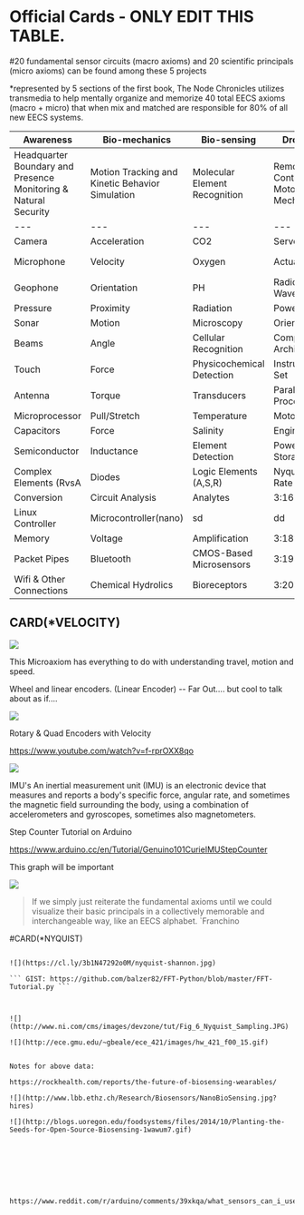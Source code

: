 # Official Cards - ONLY EDIT THIS TABLE.



#20 fundamental sensor circuits (macro axioms) and 20 scientific principals (micro axioms) can be found among these 5 projects

*represented by 5 sections of the first book, The Node Chronicles utilizes transmedia to help mentally organize and memorize 40 total EECS axioms (macro + micro) that when mix and matched are responsible for 80% of all new EECS systems.

| Awareness | Bio-mechanics | Bio-sensing | Droning | Transmission |
| -- | -- | -- | -- | -- |
| Headquarter Boundary and Presence Monitoring & Natural Security | Motion Tracking and Kinetic Behavior Simulation | Molecular Element Recognition | Remote Controlled Motoring & Mechanics | Long Distance Data Signal & Persistence |
| --- | --- | --- | --- | --- |
| Camera | Acceleration | CO2 | Servos | Antenna |
| Microphone | Velocity | Oxygen | Actuators | Radio Frequency |
| Geophone | Orientation | PH | Radio Waves | Solar Power |
| Pressure | Proximity | Radiation | Power | Infared |
| Sonar | Motion | Microscopy | Orientation | Spectrometer |
| Beams | Angle | Cellular Recognition | Computer Architecture | 4:9 |
| Touch | Force | Physicochemical Detection | Instruction Set | 4:10 |
| Antenna | Torque | Transducers | Parallel Processing | 4:11 |
| Microprocessor | Pull/Stretch | Temperature | Motors | 4:12 |
| Capacitors | Force | Salinity | Engines | 4:13 |
| Semiconductor | Inductance | Element Detection | Power Storage | 4:14 |
| Complex Elements (RvsA | Diodes | Logic Elements (A,S,R) | Nyquist Rate & Freq | 4:15 |
| Conversion | Circuit Analysis | Analytes | 3:16 | 4:16 |
| Linux Controller | Microcontroller(nano) | sd | dd | Fiber Optics |
| Memory | Voltage | Amplification | 3:18 | 4:18 |
| Packet Pipes | Bluetooth | CMOS-Based Microsensors  | 3:19 | 4:19 |
| Wifi & Other Connections | Chemical Hydrolics | Bioreceptors | 3:20 | 4:20 |



## CARD(*VELOCITY)

![](https://cl.ly/3l3o1A3h0200/velocity.jpg)


This Microaxiom has everything to do with understanding travel, motion and speed. 

Wheel and linear encoders. (Linear Encoder) -- Far Out.... but cool to talk about as if....

![](https://upload.wikimedia.org/wikipedia/commons/3/3f/Optical_Encoder_trio.png)

Rotary & Quad Encoders with Velocity

https://www.youtube.com/watch?v=f-rprOXX8qo

![](https://upload.wikimedia.org/wikipedia/commons/thumb/6/68/Quadrature_Diagram.svg/640px-Quadrature_Diagram.svg.png)


IMU's
An inertial measurement unit (IMU) is an electronic device that measures and reports a body's specific force, angular rate, and sometimes the magnetic field surrounding the body, using a combination of accelerometers and gyroscopes, sometimes also magnetometers.

Step Counter Tutorial on Arduino 

https://www.arduino.cc/en/Tutorial/Genuino101CurieIMUStepCounter



This graph will be important

![](https://upload.wikimedia.org/wikipedia/commons/f/f0/Fhsst_rectmot_unif_acc.png)



> If we simply just reiterate the fundamental axioms until we could visualize their basic principals in a collectively memorable and interchangeable way, like an EECS alphabet.  `Franchino 



#CARD(*NYQUIST)
``````

![](https://cl.ly/3b1N47292o0M/nyquist-shannon.jpg)

``` GIST: https://github.com/balzer82/FFT-Python/blob/master/FFT-Tutorial.py ```



![](http://www.ni.com/cms/images/devzone/tut/Fig_6_Nyquist_Sampling.JPG)

![](http://ece.gmu.edu/~gbeale/ece_421/images/hw_421_f00_15.gif)


Notes for above data:

https://rockhealth.com/reports/the-future-of-biosensing-wearables/

![](http://www.lbb.ethz.ch/Research/Biosensors/NanoBioSensing.jpg?hires)

![](http://blogs.uoregon.edu/foodsystems/files/2014/10/Planting-the-Seeds-for-Open-Source-Biosensing-1wawum7.gif)








https://www.reddit.com/r/arduino/comments/39xkqa/what_sensors_can_i_use_for_velocity_measurement/

